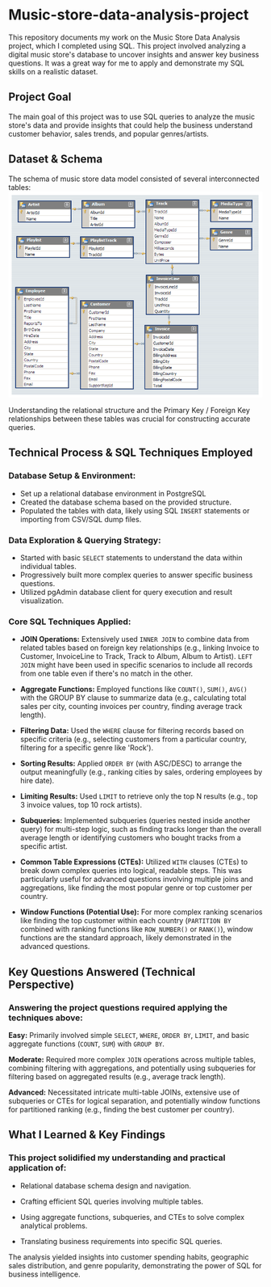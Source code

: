 # Music-store-data-analysis-project

This repository documents my work on the Music Store Data Analysis project, which I completed using SQL. This project involved analyzing a digital music store's database to uncover insights and answer key business questions. It was a great way for me to apply and demonstrate my SQL skills on a realistic dataset.


## Project Goal
The main goal of this project was to use SQL queries to analyze the music store's data and provide insights that could help the business understand customer behavior, sales trends, and popular genres/artists.


## Dataset & Schema
The schema of music store data model consisted of several interconnected tables:
![MusicDatabaseSchema](https://github.com/thesmartlad/Music-store-data-analysis-project/blob/main/Music%20store%20database%20schema.png)

Understanding the relational structure and the Primary Key / Foreign Key relationships between these tables was crucial for constructing accurate queries.


## Technical Process & SQL Techniques Employed
### Database Setup & Environment:
- Set up a relational database environment in PostgreSQL
- Created the database schema based on the provided structure.
- Populated the tables with data, likely using SQL `INSERT` statements or importing from CSV/SQL dump files.

### Data Exploration & Querying Strategy:
- Started with basic `SELECT` statements to understand the data within individual tables.
- Progressively built more complex queries to answer specific business questions.
- Utilized pgAdmin database client for query execution and result visualization.

### Core SQL Techniques Applied:
- **JOIN Operations:** Extensively used `INNER JOIN` to combine data from related tables based on foreign key relationships (e.g., linking Invoice to Customer, InvoiceLine to Track, Track to Album, Album to Artist). 
  `LEFT JOIN` might have been used in specific scenarios to include all records from one table even if there's no match in the other.

- **Aggregate Functions:** Employed functions like `COUNT()`, `SUM()`, `AVG()` with the GROUP BY clause to summarize data (e.g., calculating total sales per city, counting invoices per country, finding average track 
  length).

- **Filtering Data:** Used the `WHERE` clause for filtering records based on specific criteria (e.g., selecting customers from a particular country, filtering for a specific genre like 'Rock').

- **Sorting Results:** Applied `ORDER BY` (with ASC/DESC) to arrange the output meaningfully (e.g., ranking cities by sales, ordering employees by hire date).

- **Limiting Results:** Used `LIMIT` to retrieve only the top N results (e.g., top 3 invoice values, top 10 rock artists).

- **Subqueries:** Implemented subqueries (queries nested inside another query) for multi-step logic, such as finding tracks longer than the overall average length or identifying customers who bought tracks from a 
  specific artist.

- **Common Table Expressions (CTEs):** Utilized `WITH` clauses (CTEs) to break down complex queries into logical, readable steps. This was particularly useful for advanced questions involving multiple joins and aggregations, like finding the most popular genre or top customer per country.

- **Window Functions (Potential Use):** For more complex ranking scenarios like finding the top customer within each country (`PARTITION BY` combined with ranking functions like `ROW_NUMBER()` or `RANK()`), window functions are the standard approach, likely demonstrated in the advanced questions.


## Key Questions Answered (Technical Perspective)
### Answering the project questions required applying the techniques above:

**Easy:** Primarily involved simple `SELECT`, `WHERE`, `ORDER BY`, `LIMIT`, and basic aggregate functions (`COUNT`, `SUM`) with `GROUP BY`.

**Moderate:** Required more complex `JOIN` operations across multiple tables, combining filtering with aggregations, and potentially using subqueries for filtering based on aggregated results (e.g., average track length).

**Advanced:** Necessitated intricate multi-table JOINs, extensive use of subqueries or CTEs for logical separation, and potentially window functions for partitioned ranking (e.g., finding the best customer per country).


## What I Learned & Key Findings
### This project solidified my understanding and practical application of:

- Relational database schema design and navigation.

- Crafting efficient SQL queries involving multiple tables.

- Using aggregate functions, subqueries, and CTEs to solve complex analytical problems.

- Translating business requirements into specific SQL queries.

The analysis yielded insights into customer spending habits, geographic sales distribution, and genre popularity, demonstrating the power of SQL for business intelligence.




